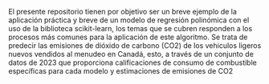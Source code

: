 El presente repositorio tienen por objetivo ser un breve ejemplo de la aplicación práctica y breve de un modelo de regresión polinómica con el uso de la biblioteca scikit-learn, los temas que se cubren responden a los procesos más comunes para la aplicación de este algoritmo. 
Se trata de predecir las emisiones de dióxido de carbono (CO2) de los vehiculos ligeros nuevos vendidos al menudeo en Canadá, esto, a través de un conjunto de datos de 2023 que proporciona calificaciones de consumo de combustible específicas para cada modelo y estimaciones de emisiones de CO2
